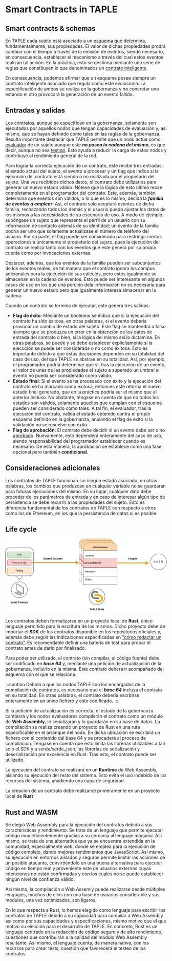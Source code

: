 # Smart Contracts in TAPLE

## Smart contracts & schemas
En TAPLE cada sujeto está asociado a un [esquema](../discover/schemas.md) que determina, fundamentalmente, sus propiedades. El valor de dichas propiedades prodrá cambiar con el tiempo a través de la emisión de eventos, siendo necesario, en consecuencia, establecer el mecanismo a través del cual estos eventos realizan tal acción. En la práctica, esto se gestiona mediante una serie de reglas que constituyen lo que denominados un [contrato inteligente](../discover/smart-contracts.md).

En consecuencia, podemos afirmar que un esquema posee siempre un contrato inteligente asociado que regula cómo este evoluciona. La especificación de ambos se realiza en la gobernanza y no concretar uno estando el otro provocará la generación de un evento fallido.

## Entradas y salidas

Los contratos, aunque se especifican en la gobernanza, solamente son ejecutados por aquellos nodos que tengan capacidades de evaluación y, así mismo, que se hayan definido como tales en las reglas de la gobernanza. Resulta importante destacar que TAPLE permite que un nodo actúe como [evaluador](../discover//roles.md#evaluator) de un sujeto aunque este ***no posea la cadena del mismo***, es que decir, aunque no sea [testigo](../discover//roles.md#witness). Esto ayuda a reducir la carga de estos nodos y contribuye al rendimiento general de la red.

Para lograr la correcta ejecución de un contrato, este recibe tres entradas: el estado actual del sujeto, el evento a procesar y un flag que indica si la ejecución del contrato está siendo o no realizada por el propietario del sujeto. Una vez recibidos dichos datos, el contrato debe utilizarlos para generar un nuevo estado válido. Nótese que la lógica de esto último recae completamente en el programador del contrato. Este, además, también determina qué eventos son válidos, o lo que es lo mismo, decida la ***familia de eventos a emplear***. Así, el contrato solo aceptará eventos de dicha familia, rechazando todos los demás y el usuario puedo ajustar los datos de los mismos a las necesidades de su escenario de uso. A modo de ejemplo, supóngase un sujeto que representa el pérfil de un usuario con su información de contacto además de su identidad; un evento de la familia podría ser uno que solamente actualizase el número de teléfono del usuario. Por su parte, el flag puede ser considerado para restringir ciertas operaciones a únicamente el propietario del sujeto, pues la ejecución del contrato se realiza tanto con los eventos que este genera por su propia cuenta como por invocaciones externas.

Destacar, además, que los eventos de la familia pueden ser subconjuntos de los eventos reales, de tal manera que el contrato ignora los campos adicionales para la ejecución de sus cálculos, pero estos igualmente se almacenan en la cadena de eventos. Esto puede ser interesante en algunos casos de uso en los que una porción dela información no es necesaria para generar un nuevo estado pero que igualmente interesa almacenar en la cadena.

Cuando un contrato se termina de ejecutar, este genera tres salidas:
- **Flag de éxito**: Mediante un booleano se indica que si la ejecución del contrato ha sido éxitosa, en otras palabras, si el evento debería provocar un cambio de estado del sujeto. Este flag se mantendrá a falso siempre que se produzca un error en la obtención de los datos de entrada del contrato o bien, si la lógica del mismo así lo dictamina. En otras palabras, se puede y se debe establecer explicítamente si la ejecución se puede ser considerada o no como éxitosa. Esto es importante debido a que estas decisiones dependen en su totalidad del caso de uso, del que TAPLE se abstrae en su totalidad. Así, por ejemplo, el programador podría determinar que si, tras la ejecución de un evento, el valor de unas de las propiedades el sujeto a superado un umbral el evento no pueda ser considerado como válido.
- **Estado final**: Si el evento se ha procesado con éxito y la ejecución del contrato se ha marcado como exitosa, entonces este retorna el nuevo estado final generado, que en la práctica podría ser el mismo que el anterior incluso. No obstante, téngase en cuenta de que no todos los estados son válidos, solamente aquellos que cumplan con el esquema pueden ser considerado como tales. A tal fin, el evaluador, tras la ejecución del contrato, valida el estado obtenido contra el propio esquema definido en la gobernanza, anulando el flag de éxito si la validación no se resuelve con éxito.
- **Flag de aprobación**: El contrato debe decidir si un evento debe ser o no [aprobado](../discover/roles.md#approver). Nuevamente, esto dependerá enteramente del caso de uso, siendo responsabilidad del programador establecer cuando es necesario. De esta manera, la aprobación se establece como una fase opcional pero también **condicional**.

## Consideraciones adicionales
Los contratos de TAPLE funcionan sin ningún estado asociado, en otras palabras, los cambios que produzcan en cualquier variable no se guardarán para futuras ejecuciones del mismo. En su lugar, cualquier dato debe proceder de los parámetros de entrada y en caso de interesar algún tipo de persistencia se debe recurrir a las propiedades del sujeto. Esto es diferencia fundamental de los contratos de TAPLE con respecto a otros como los de Ethereum, en los que la persistencia de datos sí es posible.

## Life cycle

![smart-contracts-life-cycle](../img/smart-contracts.png)

Los contratos deben formalizarse en un proyecto local de **Rust**, único lenguaje permitido para la escritura de los mismos. Dicho proyecto debe de importar el **SDK** de los contratos disponible en los repositorios oficiales y, además debe seguir las indicaciones especificadas en ["cómo redactar un contrato"](./smart-contracts-programming.md). Es recomendable definir una batería de test para probar el contrato antes de darlo por finalizado.

Para poder ser utilizado, el contrato (sin compilar, el código fuente) debe ser codificado en ***base 64*** y, mediante una petición de actualización de la gobernanza, incluirlo en la misma. Este contrato deberá ir acompañado del esquema con el que se relaciona.

:::caution
Debido a que los nodos TAPLE son los encargados de la compilación de contratos, es necesario que el ***base 64*** incluya el contrato en su totalidad. En otras palabras, el contrato debería escrbirse enteramente en un único fichero y este codificado.
:::

Si la petición de actualización es correcta, el estado de la gobernanza cambiará y los nodos evaluadores compilarán el contrato como un módulo de **Web Assembly**, lo serializarán y lo guardarán en su base de datos. La compilación se realiza creando un proyecto de Rust en una ruta especificable en el arranque del nodo. En dicha ubicación se escribirá un fichero con el contenido del base 64 y se procederá al proceso de compilación. Téngase en cuenta que esto limita las librerías utilizables a tan solo el SDK y a serde/serde_json, las librerías de serialización y deserialización por excelencia en Rust. Tras esto, el contrato puede ser utilizado.

La ejecución del contrato se realizará en un **Runtime** de Web Assembly, aislando su ejecución del resto del sistema. Esto evita el uso indebido de los recursos del sistema, añadiendo una capa de seguridad.

La creación de un contrato debe realizarse primeramente en un proyecto local de **Rust**

## Rust and WASM

Se elegió Web Assembly para la ejecución del contratos debido a sus características y rendimiento. Se trata de un lenguaje que permite ejecutar código muy eficientemente gracias a su cercanía al lenguaje máquina. Así mismo, se trata de una alternativa que ya se encuentra extendida en la comunidad, especialmente web, donde se emplea para la ejecución de código complejo, dando mejores rendimientos que JavasScript. Así mismo, su ejecución en entornos aíslados y seguros permite limitar las acciones de un posible atacante, convirtiéndolo en una buena alternativa para ejecutar código en tiempo real y proveniente este de usuarios externos cuyas intenciones no están confirmadas y con los cuales no se puede establecer ningún nivel de confianza válido.

Asi mismo, la compilación a Web Assemly puede realizarse desde múltiples lenguajes, muchos de ellos con una base de usuarios considerable y sus módulos, una vez optimizados, son ligeros.

En lo que respecta a Rust, lo hemos elegido como lenguaje para escribir los contratos de TAPLE debido a su capacidad para compilar a Web Assembly así como por sus capacidades y especificaciones, mismo motivo que el que motivo su elección para el desarrollo de TAPLE. En concreto, Rust es un lenguaje centrado en la redacción de código seguro y de alto rendimiento, cuestiones que contribuirán a la calidad del módulo Web Assembly resultante. Así mismo, el lenguaje cuenta, de manera nativa, con los recursos para crear tests, cuestión que favorecerá el testeo de los contratos.
